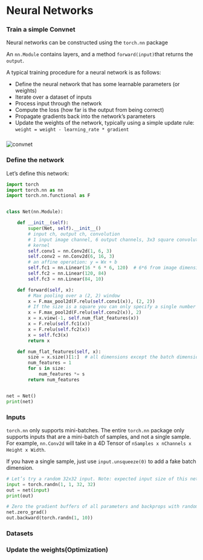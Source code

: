 # Neural Networks

### Train a simple Convnet

 Neural networks can be constructed using the `torch.nn` package

 An `nn.Module` contains layers, and a method `forward(input)`that returns the `output`.

A typical training procedure for a neural network is as follows:

* Define the neural network that has some learnable parameters \(or weights\)
* Iterate over a dataset of inputs
* Process input through the network
* Compute the loss \(how far is the output from being correct\)
* Propagate gradients back into the network’s parameters
* Update the weights of the network, typically using a simple update rule: `weight = weight - learning_rate * gradient`

### 

![convnet](https://pytorch.org/tutorials/_images/mnist.png)

### Define the network

Let’s define this network:

```python
import torch
import torch.nn as nn
import torch.nn.functional as F


class Net(nn.Module):

    def __init__(self):
        super(Net, self).__init__()
        # input ch, output ch, convolution
        # 1 input image channel, 6 output channels, 3x3 square convolution
        # kernel
        self.conv1 = nn.Conv2d(1, 6, 3)
        self.conv2 = nn.Conv2d(6, 16, 3)
        # an affine operation: y = Wx + b
        self.fc1 = nn.Linear(16 * 6 * 6, 120)  # 6*6 from image dimension 
        self.fc2 = nn.Linear(120, 84)
        self.fc3 = nn.Linear(84, 10)

    def forward(self, x):
        # Max pooling over a (2, 2) window
        x = F.max_pool2d(F.relu(self.conv1(x)), (2, 2))
        # If the size is a square you can only specify a single number
        x = F.max_pool2d(F.relu(self.conv2(x)), 2)
        x = x.view(-1, self.num_flat_features(x))
        x = F.relu(self.fc1(x))
        x = F.relu(self.fc2(x))
        x = self.fc3(x)
        return x

    def num_flat_features(self, x):
        size = x.size()[1:]  # all dimensions except the batch dimension
        num_features = 1
        for s in size:
            num_features *= s
        return num_features


net = Net()
print(net)
```

### Inputs <a id="Update-the-weights"></a>

`torch.nn` only supports mini-batches. The entire `torch.nn` package only supports inputs that are a mini-batch of samples, and not a single sample. For example, `nn.Conv2d` will take in a 4D Tensor of `nSamples x nChannels x Height x Width`.

If you have a single sample, just use `input.unsqueeze(0)` to add a fake batch dimension.

```python
# Let’s try a random 32x32 input. Note: expected input size of this net (LeNet) is 32x32. 
input = torch.randn(1, 1, 32, 32)
out = net(input)
print(out)

# Zero the gradient buffers of all parameters and backprops with random gradients
net.zero_grad()
out.backward(torch.randn(1, 10))
```

### Datasets



### Update the weights\(Optimization\) <a id="Update-the-weights"></a>

